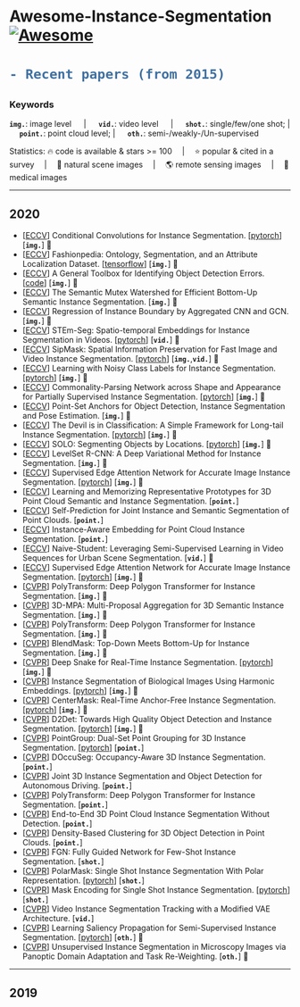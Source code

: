 # Awesome-Instance-Segmentation[![Awesome](https://awesome.re/badge.svg)](https://awesome.re)

<h1> 

```diff
- Recent papers (from 2015)
```

</h1>

<h3> Keywords </h3>


__`img.`__: image level  &emsp; | &emsp; __`vid.`__: video level &emsp; | &emsp; __`shot.`__: single/few/one shot; | &emsp; __`point.`__: point cloud level; | &emsp; __`oth.`__: semi-/weakly-/Un-supervised

Statistics: :fire: code is available & stars >= 100 &emsp;|&emsp; :star: popular & cited in a survey &emsp;|&emsp;
:sunflower: natural scene images &emsp;|&emsp; :earth_americas: remote sensing images &emsp;|&emsp; :hospital: medical images 

---
## 2020
- [[ECCV](http://www.ecva.net/papers/eccv_2020/papers_ECCV/papers/123460273.pdf)] Conditional Convolutions for Instance Segmentation. [[pytorch](https://github.com/aim-uofa/AdelaiDet)] [__`img.`__] :sunflower:
- [[ECCV](http://www.ecva.net/papers/eccv_2020/papers_ECCV/papers/123460307.pdf)] Fashionpedia: Ontology, Segmentation, and an Attribute Localization Dataset. [[tensorflow](hhttps://fashionpedia.github.io/home/Model_and_API.html)] [__`img.`__] :hospital:
- [[ECCV](http://www.ecva.net/papers/eccv_2020/papers_ECCV/papers/123480562.pdf)] A General Toolbox for Identifying Object Detection Errors. [[code](https://github.com/dbolya/tide)] [__`img.`__] :sunflower:
- [[ECCV](http://www.ecva.net/papers/eccv_2020/papers_ECCV/papers/123510205.pdf)] The Semantic Mutex Watershed for Efficient
Bottom-Up Semantic Instance Segmentation. [__`img.`__] :sunflower:
- [[ECCV](http://www.ecva.net/papers/eccv_2020/papers_ECCV/papers/123530188.pdf)] Regression of Instance Boundary by Aggregated CNN and GCN. [__`img.`__] :hospital:
- [[ECCV](http://www.ecva.net/papers/eccv_2020/papers_ECCV/papers/123560154.pdf)] STEm-Seg: Spatio-temporal Embeddings for Instance Segmentation in Videos. [[pytorch](https://github.com/sabarim/STEm-Seg)] [__`vid.`__] :sunflower:
- [[ECCV](http://www.ecva.net/papers/eccv_2020/papers_ECCV/papers/123590001.pdf)] SipMask: Spatial Information Preservation for Fast Image and Video Instance Segmentation. [[pytorch](https://github.com/JialeCao001/SipMask)] [__`img.`__,__`vid.`__] :sunflower:
- [[ECCV](http://www.ecva.net/papers/eccv_2020/papers_ECCV/papers/123590035.pdf)] Learning with Noisy Class Labels for Instance Segmentation. [[pytorch](https://github.com/longrongyang/LNCIS)] [__`img.`__] :sunflower:
- [[ECCV](http://www.ecva.net/papers/eccv_2020/papers_ECCV/papers/123530375.pdf)] Commonality-Parsing Network across Shape and Appearance for Partially Supervised Instance Segmentation. [[pytorch](https://github.com/fanq15/FewX)] [__`img.`__] :sunflower:
- [[ECCV](http://www.ecva.net/papers/eccv_2020/papers_ECCV/papers/123550528.pdf)] Point-Set Anchors for Object Detection, Instance Segmentation and Pose Estimation.  [__`img.`__] :sunflower:
- [[ECCV](http://www.ecva.net/papers/eccv_2020/papers_ECCV/papers/123590715.pdf)] The Devil is in Classification: A Simple Framework for Long-tail Instance Segmentation. [[pytorch](https://github.com/twangnh/SimCal)] [__`img.`__] :sunflower:
- [[ECCV](http://www.ecva.net/papers/eccv_2020/papers_ECCV/papers/123630630.pdf)] SOLO: Segmenting Objects by Locations. [[pytorch](https://github.com/aim-uofa/AdelaiDet)] [__`img.`__] :sunflower:
- [[ECCV](http://www.ecva.net/papers/eccv_2020/papers_ECCV/papers/123680545.pdf)] LevelSet R-CNN: A Deep Variational Method for Instance Segmentation.  [__`img.`__] :sunflower:
- [[ECCV](http://www.ecva.net/papers/eccv_2020/papers_ECCV/papers/123720613.pdf)] Supervised Edge Attention Network for Accurate Image Instance Segmentation. [[pytorch](https://github.com//IPIU-detection/SEANet)] [__`img.`__] :sunflower:
- [[ECCV](http://www.ecva.net/papers/eccv_2020/papers_ECCV/papers/123630545.pdf)] Learning and Memorizing Representative Prototypes for 3D Point Cloud Semantic and Instance Segmentation. [__`point.`__]
- [[ECCV](http://www.ecva.net/papers/eccv_2020/papers_ECCV/papers/123670188.pdf)] Self-Prediction for Joint Instance and Semantic Segmentation of Point Clouds. [__`point.`__]
- [[ECCV](http://www.ecva.net/papers/eccv_2020/papers_ECCV/papers/123750256.pdf)] Instance-Aware Embedding for Point Cloud Instance Segmentation. [__`point.`__]
- [[ECCV](http://www.ecva.net/papers/eccv_2020/papers_ECCV/papers/123540664.pdf)] Naive-Student: Leveraging Semi-Supervised Learning in Video Sequences for Urban Scene Segmentation. [__`vid.`__] :sunflower:
- [[ECCV](http://www.ecva.net/papers/eccv_2020/papers_ECCV/papers/123720613.pdf)] Supervised Edge Attention Network for Accurate Image Instance Segmentation. [[pytorch](https://github.com//IPIU-detection/SEANet)] [__`img.`__] :sunflower:
- [[CVPR](https://openaccess.thecvf.com/content_CVPR_2020/html/Liang_PolyTransform_Deep_Polygon_Transformer_for_Instance_Segmentation_CVPR_2020_paper.html)] PolyTransform: Deep Polygon Transformer for Instance Segmentation. [__`img.`__] :sunflower:
- [[CVPR](https://openaccess.thecvf.com/content_CVPR_2020/html/Liang_PolyTransform_Deep_Polygon_Transformer_for_Instance_Segmentation_CVPR_2020_paper.html)] 3D-MPA: Multi-Proposal Aggregation for 3D Semantic Instance Segmentation. [__`img.`__] :sunflower:
- [[CVPR](https://openaccess.thecvf.com/content_CVPR_2020/html/Liang_PolyTransform_Deep_Polygon_Transformer_for_Instance_Segmentation_CVPR_2020_paper.html)] PolyTransform: Deep Polygon Transformer for Instance Segmentation. [__`img.`__] :sunflower:
- [[CVPR](https://openaccess.thecvf.com/content_CVPR_2020/html/Chen_BlendMask_Top-Down_Meets_Bottom-Up_for_Instance_Segmentation_CVPR_2020_paper.html)] BlendMask: Top-Down Meets Bottom-Up for Instance Segmentation. [__`img.`__] :sunflower:
- [[CVPR](https://openaccess.thecvf.com/content_CVPR_2020/html/Peng_Deep_Snake_for_Real-Time_Instance_Segmentation_CVPR_2020_paper.html)] Deep Snake for Real-Time Instance Segmentation. [[pytorch](https://github.com/zju3dv/snake/)] [__`img.`__] :sunflower:
- [[CVPR](https://openaccess.thecvf.com/content_CVPR_2020/html/Kulikov_Instance_Segmentation_of_Biological_Images_Using_Harmonic_Embeddings_CVPR_2020_paper.html)] Instance Segmentation of Biological Images Using Harmonic Embeddings. [[pytorch](https://github.com/kulikovv/harmonic)] [__`img.`__] :hospital:
- [[CVPR](https://openaccess.thecvf.com/content_CVPR_2020/html/Lee_CenterMask_Real-Time_Anchor-Free_Instance_Segmentation_CVPR_2020_paper.html)] CenterMask: Real-Time Anchor-Free Instance Segmentation. [[pytorch](https://github.com/youngwanLEE/CenterMask)] [__`img.`__] :sunflower:
- [[CVPR](https://openaccess.thecvf.com/content_CVPR_2020/html/Cao_D2Det_Towards_High_Quality_Object_Detection_and_Instance_Segmentation_CVPR_2020_paper.html)] D2Det: Towards High Quality Object Detection and Instance Segmentation. [[pytorch](https://github.com/JialeCao001/D2Det)] [__`img.`__] :sunflower:
- [[CVPR](https://openaccess.thecvf.com/content_CVPR_2020/html/Jiang_PointGroup_Dual-Set_Point_Grouping_for_3D_Instance_Segmentation_CVPR_2020_paper.html)] PointGroup: Dual-Set Point Grouping for 3D Instance Segmentation. [[pytorch](https://github.com/Jia-Research-Lab/PointGroup)] [__`point.`__] 
- [[CVPR](https://openaccess.thecvf.com/content_CVPR_2020/html/Han_OccuSeg_Occupancy-Aware_3D_Instance_Segmentation_CVPR_2020_paper.html)] DOccuSeg: Occupancy-Aware 3D Instance Segmentation. [__`point.`__] 
- [[CVPR](https://openaccess.thecvf.com/content_CVPR_2020/html/Zhou_Joint_3D_Instance_Segmentation_and_Object_Detection_for_Autonomous_Driving_CVPR_2020_paper.html)] Joint 3D Instance Segmentation and Object Detection for Autonomous Driving.  [__`point.`__] 
- [[CVPR](https://openaccess.thecvf.com/content_CVPR_2020/html/Engelmann_3D-MPA_Multi-Proposal_Aggregation_for_3D_Semantic_Instance_Segmentation_CVPR_2020_paper.html)] PolyTransform: Deep Polygon Transformer for Instance Segmentation. [__`point.`__]
- [[CVPR](https://openaccess.thecvf.com/content_CVPR_2020/html/Jiang_End-to-End_3D_Point_Cloud_Instance_Segmentation_Without_Detection_CVPR_2020_paper.html)] End-to-End 3D Point Cloud Instance Segmentation Without Detection.  [__`point.`__] 
- [[CVPR](https://openaccess.thecvf.com/content_CVPR_2020/html/Ahmed_Density-Based_Clustering_for_3D_Object_Detection_in_Point_Clouds_CVPR_2020_paper.html)] Density-Based Clustering for 3D Object Detection in Point Clouds. [__`point.`__] 
- [[CVPR](https://openaccess.thecvf.com/content_CVPR_2020/html/Fan_FGN_Fully_Guided_Network_for_Few-Shot_Instance_Segmentation_CVPR_2020_paper.html)] FGN: Fully Guided Network for Few-Shot Instance Segmentation. [__`shot.`__] 
- [[CVPR](https://openaccess.thecvf.com/content_CVPR_2020/html/Xie_PolarMask_Single_Shot_Instance_Segmentation_With_Polar_Representation_CVPR_2020_paper.html)] PolarMask: Single Shot Instance Segmentation With Polar Representation. [[pytorch](https://github.com/xieenze/PolarMask)] [__`shot.`__] 
- [[CVPR](https://openaccess.thecvf.com/content_CVPR_2020/html/Zhang_Mask_Encoding_for_Single_Shot_Instance_Segmentation_CVPR_2020_paper.html)] Mask Encoding for Single Shot Instance Segmentation. [[pytorch](https://github.com/aim-uofa/AdelaiDet/)] [__`shot.`__] 
- [[CVPR](https://openaccess.thecvf.com/content_CVPR_2020/html/Lin_Video_Instance_Segmentation_Tracking_With_a_Modified_VAE_Architecture_CVPR_2020_paper.html)] Video Instance Segmentation Tracking with a Modified VAE Architecture. [__`vid.`__] 
- [[CVPR](hhttps://openaccess.thecvf.com/content_CVPR_2020/html/Zhou_Learning_Saliency_Propagation_for_Semi-Supervised_Instance_Segmentation_CVPR_2020_paper.html)] Learning Saliency Propagation for Semi-Supervised Instance Segmentation. [[pytorch](https://github.com/ucbdrive/ShapeProp)] [__`oth.`__] :sunflower:
- [[CVPR](https://openaccess.thecvf.com/content_CVPR_2020/html/Liu_Unsupervised_Instance_Segmentation_in_Microscopy_Images_via_Panoptic_Domain_Adaptation_CVPR_2020_paper.html)] Unsupervised Instance Segmentation in Microscopy Images via Panoptic Domain Adaptation and Task Re-Weighting. [__`oth.`__] :hospital:
---
## 2019
